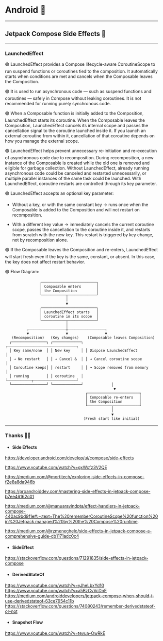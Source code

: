 # Android 🤖
---
## Jetpack Compose Side Effects 🦾
---

### LaunchedEffect

🟣 LaunchedEffect provides a Compose lifecycle-aware CoroutineScope to run suspend functions or coroutines tied to the composition.
It automatically starts when conditions are met and cancels when the Composable leaves the Composition.

🟣 It is used to run asynchronous code — such as suspend functions and coroutines — safely in Compose without leaking coroutines.
It is not recommended for running purely synchronous code.

🟣 When a Composable function is initially added to the Composition, LaunchedEffect starts its coroutine.
When the Composable leaves the Composition, LaunchedEffect cancels its internal scope and passes the cancellation signal to the coroutine launched inside it.
If you launch an external coroutine from within it, cancellation of that coroutine depends on how you manage the external scope.

🟣 LaunchedEffect helps prevent unnecessary re-initiation and re-execution of asynchronous code due to recomposition.
During recomposition, a new instance of the Composable is created while the old one is removed and eligible for garbage collection.
Without LaunchedEffect, already running asynchronous code could be canceled and restarted unnecessarily, or multiple parallel instances of the same task could be launched.
With LaunchedEffect, coroutine restarts are controlled through its key parameter.

🟣 LaunchedEffect accepts an optional key parameter:

  - Without a key, or with the same constant key → runs once when the Composable is added to the Composition and will not restart on recomposition.

  - With a different key value → immediately cancels the current coroutine scope, passes the cancellation to the coroutine inside it, and restarts from scratch with the new key. This restart is triggered by key change, not by recomposition alone.

🟣 If the Composable leaves the Composition and re-enters, LaunchedEffect will start fresh even if the key is the same, constant, or absent. In this case, the key does not affect restart behavior.

🟣 Flow Diagram:
```
                ┌─────────────────────────┐
                │ Composable enters       │
                │ the Composition         │
                └───────────┬─────────────┘
                            │
                            ▼
                ┌─────────────────────────┐
                │ LaunchedEffect starts   │
                │ coroutine in its scope  │
                └───────────┬─────────────┘
                            │
          ┌─────────────────┼─────────────────┐
          ▼                 ▼                 ▼
   (Recomposition)   (Key changes)    (Composable leaves Composition)
  ┌────────────────┐ ┌─────────────┐ ┌────────────────────────────────┐
  │ Key same/none  │ │ New key     │ │ Dispose LaunchedEffect         │
  │ → No restart   │ │ → Cancel &  │ │ → Cancel coroutine scope       │
  │ Coroutine keeps│ │ restart     │ │ → Scope removed from memory    │
  │ running        │ │ coroutine   │ └───────────┬────────────────────┘
  └────────────────┘ └─────────────┘             │
                                                  ▼
                                     ┌────────────────────────┐
                                     │ Composable re-enters   │
                                     │ the Composition        │
                                     └───────────┬────────────┘
                                                 │
                                                 ▼
                                    (Fresh start like initial)

```

---
### Thanks 🙏🏻

* #### Side Effects

https://developer.android.com/develop/ui/compose/side-effects

https://www.youtube.com/watch?v=gxWcfz3V2QE

https://medium.com/@mortitech/exploring-side-effects-in-compose-f2e8a8da946b

https://proandroiddev.com/mastering-side-effects-in-jetpack-compose-b7ee46162c01

https://medium.com/@manuaravindpta/effect-handlers-in-jetpack-compose-440ac9bd9f1e#:~:text=The%20rememberCoroutineScope%20function%20in%20Jetpack,managed%20by%20the%20Compose%20runtime.

https://medium.com/@rzmeneghelo/side-effects-in-jetpack-compose-a-comprehensive-guide-db1171adc0c4

* #### SideEffect

https://stackoverflow.com/questions/71291835/side-effects-in-jetpack-compose


* #### DerivedStateOf

https://www.youtube.com/watch?v=yJheLbxYd10
https://www.youtube.com/watch?v=a5BzCvVcDnE
https://medium.com/androiddevelopers/jetpack-compose-when-should-i-use-derivedstateof-63ce7954c11b
https://stackoverflow.com/questions/74080243/remember-derivedstateof-or-not


* #### Snapshot Flow

https://www.youtube.com/watch?v=tevua-OwRkE

